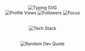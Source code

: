 

<div align="center">
  <img src="https://readme-typing-svg.herokuapp.com?font=JetBrains+Mono&weight=800&duration=3000&pause=1000&color=5B96A6&background=2816FF00&center=true&vCenter=true&width=435&lines=Full+Stack+Developer+Gone+Rogue" alt="Typing SVG" />
</div>



<div align="center">
  <img src="https://komarev.com/ghpvc/?username=yourusername&label=Profile%20Views&color=00d9ff&style=flat-square" alt="Profile Views" />
  <img src="https://img.shields.io/github/followers/yourusername?label=Followers&style=flat-square&color=00d9ff" alt="Followers" />
  <img src="https://img.shields.io/badge/Focus-Full%20Stack%20Vibe%20Coder-brightgreen?style=flat-square" alt="Focus" />
</div>

<br/>
<br/>

<div align="center">
  <img src="https://skillicons.dev/icons?i=js,ts,react,nodejs,mongodb,postgres,git,linux,figma,latex,cs,dotnet,gcp,md,npm,prisma,redis,redux,tailwind,vim,apple,arch,azure,bash&perline=8" alt="Tech Stack" />
</div>

<br/>
<br/>

<div align="center">
  <img src="https://quotes-github-readme.vercel.app/api?type=vertical&theme=nord&quote=Vibe%20coding%20is%20lit.&author=Platon" alt="Random Dev Quote" />
</div>
